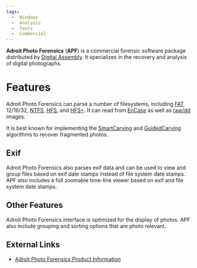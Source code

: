 ```yaml
---
tags:
  -  Windows
  -  Analysis
  -  Tools
  -  Commercial 
---
```

**Adroit Photo Forensics** (**APF**) is a commercial forensic software
package distributed by [Digital Assembly](digital_assembly.md).
It specializes in the recovery and analysis of digital photographs.

# Features

Adroit Photo Forensics can parse a number of filesystems, including
[FAT](fat.md) 12/16/32, [NTFS](ntfs.md),
[HFS](hfs.md), and [HFS+](hfs+.md). It can read from
[EnCase](encase.md) as well as
[raw/dd](raw_image_format.md) images.

It is best known for implementing the
[SmartCarving](file_carving:smartcarving.md) and
[GuidedCarving](file_carving:guidedcarving.md) algorithms to
recover fragmented photos.

## Exif

Adroit Photo Forensics also parses exif data and can be used to view and
group files based on exif date stamps instead of file system date
stamps. APF also includes a full zoomable time-line viewer based on exif
and file system date stamps.

## Other Features

Adroit Photo Forensics interface is optimized for the display of photos.
APF also include grouping and sorting options that are photo relevant.

## External Links

- [Adroit Photo Forensics Product
  Information](http://digital-assembly.com/products/adroit-photo-forensics/)